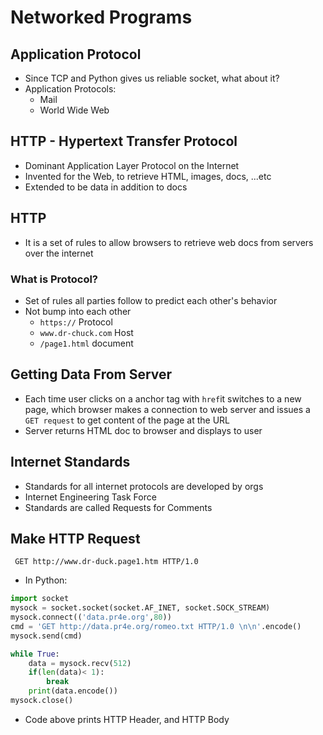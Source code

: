 # Networked Programs

## Application Protocol
* Since TCP and Python gives us reliable socket, what about it?
* Application Protocols:
  * Mail
  * World Wide Web

## HTTP - Hypertext Transfer Protocol
* Dominant Application Layer Protocol on the Internet
* Invented for the Web, to retrieve HTML, images, docs, ...etc
* Extended to be data in addition to docs

## HTTP
* It is a set of rules to allow browsers to retrieve web docs from servers over the internet

### What is Protocol?
* Set of rules all parties follow to predict each other's behavior
* Not bump into each other
  * `https://` Protocol
  * `www.dr-chuck.com` Host
  * `/page1.html` document

## Getting Data From Server
* Each time user clicks on a anchor tag with `href`it switches to a new page, which browser makes a connection to web server and issues a `GET request` to get content of the page at the URL
* Server returns HTML doc to browser and displays to user

## Internet Standards
* Standards for all internet protocols are developed by orgs
* Internet Engineering Task Force
* Standards are called Requests for Comments

## Make HTTP Request
` GET http://www.dr-duck.page1.htm HTTP/1.0`
* In Python:
```Python
import socket
mysock = socket.socket(socket.AF_INET, socket.SOCK_STREAM)
mysock.connect(('data.pr4e.org',80))
cmd = 'GET http://data.pr4e.org/romeo.txt HTTP/1.0 \n\n'.encode()
mysock.send(cmd)

while True:
    data = mysock.recv(512)
    if(len(data)< 1):
        break
    print(data.encode())
mysock.close()
```
* Code above prints HTTP Header, and HTTP Body
